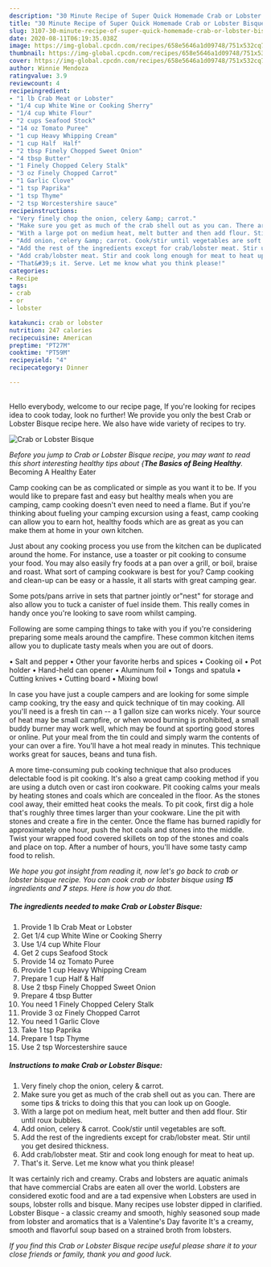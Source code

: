 ```yaml
---
description: "30 Minute Recipe of Super Quick Homemade Crab or Lobster Bisque"
title: "30 Minute Recipe of Super Quick Homemade Crab or Lobster Bisque"
slug: 3107-30-minute-recipe-of-super-quick-homemade-crab-or-lobster-bisque
date: 2020-08-11T06:19:35.038Z
image: https://img-global.cpcdn.com/recipes/658e5646a1d09748/751x532cq70/crab-or-lobster-bisque-recipe-main-photo.jpg
thumbnail: https://img-global.cpcdn.com/recipes/658e5646a1d09748/751x532cq70/crab-or-lobster-bisque-recipe-main-photo.jpg
cover: https://img-global.cpcdn.com/recipes/658e5646a1d09748/751x532cq70/crab-or-lobster-bisque-recipe-main-photo.jpg
author: Winnie Mendoza
ratingvalue: 3.9
reviewcount: 4
recipeingredient:
- "1 lb Crab Meat or Lobster"
- "1/4 cup White Wine or Cooking Sherry"
- "1/4 cup White Flour"
- "2 cups Seafood Stock"
- "14 oz Tomato Puree"
- "1 cup Heavy Whipping Cream"
- "1 cup Half  Half"
- "2 tbsp Finely Chopped Sweet Onion"
- "4 tbsp Butter"
- "1 Finely Chopped Celery Stalk"
- "3 oz Finely Chopped Carrot"
- "1 Garlic Clove"
- "1 tsp Paprika"
- "1 tsp Thyme"
- "2 tsp Worcestershire sauce"
recipeinstructions:
- "Very finely chop the onion, celery &amp; carrot."
- "Make sure you get as much of the crab shell out as you can. There are some tips &amp; tricks to doing this that you can look up on Google."
- "With a large pot on medium heat, melt butter and then add flour. Stir until roux bubbles."
- "Add onion, celery &amp; carrot. Cook/stir until vegetables are soft."
- "Add the rest of the ingredients except for crab/lobster meat. Stir until you get desired thickness."
- "Add crab/lobster meat. Stir and cook long enough for meat to heat up."
- "That&#39;s it. Serve. Let me know what you think please!"
categories:
- Recipe
tags:
- crab
- or
- lobster

katakunci: crab or lobster 
nutrition: 247 calories
recipecuisine: American
preptime: "PT27M"
cooktime: "PT59M"
recipeyield: "4"
recipecategory: Dinner

---
```

<br>
Hello everybody, welcome to our recipe page, If you're looking for recipes idea to cook today, look no further! We provide you only the best Crab or Lobster Bisque recipe here. We also have wide variety of recipes to try.
<br>


![Crab or Lobster Bisque](https://img-global.cpcdn.com/recipes/658e5646a1d09748/751x532cq70/crab-or-lobster-bisque-recipe-main-photo.jpg)

<i>Before you jump to Crab or Lobster Bisque recipe, you may want to read this short interesting healthy tips about {<strong>The Basics of Being Healthy</strong>.</i>
Becoming A Healthy Eater

    
Camp cooking can be as complicated or simple as you want it to be. If you would like to prepare fast and easy but healthy meals when you are camping, camp cooking doesn't even need to need a flame. But if you're thinking about fueling your camping excursion using a feast, camp cooking can allow you to earn hot, healthy foods which are as great as you can make them at home in your own kitchen.

 Just about any cooking process you use from the kitchen can be duplicated around the home. For instance, use a toaster or pit cooking to consume your food. You may also easily fry foods at a pan over a grill, or boil, braise and roast. What sort of camping cookware is best for you? Camp cooking and clean-up can be easy or a hassle, it all starts with great camping gear.

Some pots/pans arrive in sets that partner jointly or"nest" for storage and also allow you to tuck a canister of fuel inside them. This really comes in handy once you're looking to save room whilst camping.

Following are some camping things to take with you if you're considering preparing some meals around the campfire. These common kitchen items allow you to duplicate tasty meals when you are out of doors.

• Salt and pepper
• Other your favorite herbs and spices
• Cooking oil
• Pot holder
• Hand-held can opener
• Aluminum foil
• Tongs and spatula
• Cutting knives
• Cutting board
• Mixing bowl


In case you have just a couple campers and are looking for some simple camp cooking, try the easy and quick technique of tin may cooking. All you'll need is a fresh tin can -- a 1 gallon size can works nicely. Your source of heat may be small campfire, or when wood burning is prohibited, a small buddy burner may work well, which may be found at sporting good stores or online. Put your meal from the tin could and simply warm the contents of your can over a fire. You'll have a hot meal ready in minutes.  This technique works great for sauces, beans and tuna fish.

A more time-consuming pub cooking technique that also produces delectable food is pit cooking.  It's also a great camp cooking method if you are using a dutch oven or cast iron cookware. Pit cooking calms your meals by heating stones and coals which are concealed in the floor. As the stones cool away, their emitted heat cooks the meals. To pit cook, first dig a hole that's roughly three times larger than your cookware. Line the pit with stones and create a fire in the center. Once the flame has burned rapidly for approximately one hour, push the hot coals and stones into the middle. Twist your wrapped food covered skillets on top of the stones and coals and place on top. After a number of hours, you'll have some tasty camp food to relish.


<i>We hope you got insight from reading it, now let's go back to crab or lobster bisque recipe. You can cook crab or lobster bisque using <strong>15</strong> ingredients and <strong>7</strong> steps. Here is how you do that.
</i>

##### The ingredients needed to make Crab or Lobster Bisque:

1. Provide 1 lb Crab Meat or Lobster
1. Get 1/4 cup White Wine or Cooking Sherry
1. Use 1/4 cup White Flour
1. Get 2 cups Seafood Stock
1. Provide 14 oz Tomato Puree
1. Provide 1 cup Heavy Whipping Cream
1. Prepare 1 cup Half &amp; Half
1. Use 2 tbsp Finely Chopped Sweet Onion
1. Prepare 4 tbsp Butter
1. You need 1 Finely Chopped Celery Stalk
1. Provide 3 oz Finely Chopped Carrot
1. You need 1 Garlic Clove
1. Take 1 tsp Paprika
1. Prepare 1 tsp Thyme
1. Use 2 tsp Worcestershire sauce


##### Instructions to make Crab or Lobster Bisque:

1. Very finely chop the onion, celery &amp; carrot.
1. Make sure you get as much of the crab shell out as you can. There are some tips &amp; tricks to doing this that you can look up on Google.
1. With a large pot on medium heat, melt butter and then add flour. Stir until roux bubbles.
1. Add onion, celery &amp; carrot. Cook/stir until vegetables are soft.
1. Add the rest of the ingredients except for crab/lobster meat. Stir until you get desired thickness.
1. Add crab/lobster meat. Stir and cook long enough for meat to heat up.
1. That&#39;s it. Serve. Let me know what you think please!


It was certainly rich and creamy. Crabs and lobsters are aquatic animals that have commercial Crabs are eaten all over the world. Lobsters are considered exotic food and are a tad expensive when Lobsters are used in soups, lobster rolls and bisque. Many recipes use lobster dipped in clarified. Lobster Bisque - a classic creamy and smooth, highly seasoned soup made from lobster and aromatics that is a Valentine&#39;s Day favorite It&#39;s a creamy, smooth and flavorful soup based on a strained broth from lobsters. 

<i>If you find this Crab or Lobster Bisque recipe useful please share it to your close friends or family, thank you and good luck.</i>
